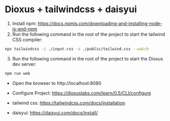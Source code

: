 # Dioxus + tailwindcss + daisyui

1. Install npm: https://docs.npmjs.com/downloading-and-installing-node-js-and-npm
2. Run the following command in the root of the project to start the tailwind CSS compiler:

```bash
npx tailwindcss -i ./input.css -o ./public/tailwind.css --watch
```

3. Run the following command in the root of the project to start the Dioxus dev server:

```bash
npm run web
```

- Open the browser to http://localhost:8080

- Configure Project: https://dioxuslabs.com/learn/0.5/CLI/configure
- tailwind css: https://tailwindcss.com/docs/installation
- daisyui: https://daisyui.com/docs/install/